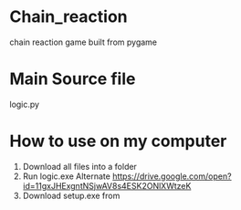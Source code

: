 # Chain_reaction
chain reaction game built from pygame
# Main Source file
logic.py
# How to use on my computer
1. Download all files into a folder
2. Run logic.exe
Alternate
https://drive.google.com/open?id=11gxJHExgntNSjwAV8s4ESK2ONlXWtzeK
1. Download setup.exe from 
